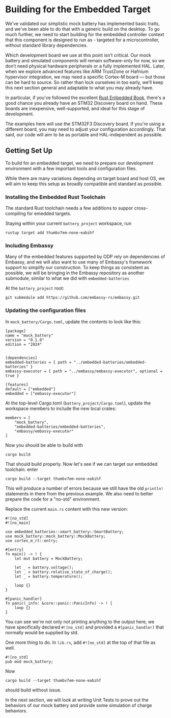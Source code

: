 # Building for the Embedded Target

We've validated our simplistic mock battery has implemented basic traits, and we've been able to do that with a generic build on the desktop.
To go much further, we need to start building for the embedded controller context that this component is designed to run as - targeted for a microcontroller, without standard library dependencies.

Which development board we use at this point isn’t critical. Our mock battery and simulated components will remain software-only for now, so we don’t need physical hardware peripherals or a fully implemented HAL. Later, when we explore advanced features like ARM TrustZone or Hafnium hypervisor integration, we may need a specific Cortex-M board — but those can be hard to source. So rather than lock ourselves in too early, we’ll keep this next section general and adaptable to what you may already have.

In particular, if you've followed the excellent  [Rust Embedded Book](https://docs.rust-embedded.org/book/), there's a good chance you already have an STM32 Discovery board on hand. These boards are inexpensive, well-supported, and ideal for this stage of development.

The examples here will use the STM32F3 Discovery board. If you're using a different board, you may need to adjust your configuration accordingly. That said, our code will aim to be as portable and HAL-independent as possible.

## Getting Set Up

To build for an embedded target, we need to prepare our development environment with a few important tools and configuration files.

While there are many variations depending on target board and host OS, we will aim to keep this setup as broadly compatible and standard as possible.

### Installing the Embedded Rust Toolchain

The standard Rust toolchain needs a few additions to suppor cross-compiling for emedded targets.

Staying within your current `battery_project` workspace, 
run
```
rustup target add thumbv7em-none-eabihf
```

### Including Embassy
Many of the embedded features supported by ODP rely on dependencies of Embassy, and we will also want to use many of Embassy's framework support to simplify our construction.
To keep things as consistent as possible, we will be bringing in the Embassy repository as another submodule, similar to what we did with `embedded-batteries`

At the `battery_project` root:
```
git submodule add https://github.com/embassy-rs/embassy.git
```

### Updating the configuration files

In `mock_battery/Cargo.toml`, update the contents to look like this:

```
[package]
name = "mock_battery"
version = "0.1.0"
edition = "2024"


[dependencies]
embedded-batteries = { path = "../embedded-batteries/embedded-batteries" }
embassy-executor = { path = "../embassy/embassy-executor", optional = true }

[features]
default = ["embedded"]
embedded = ["embassy-executor"]
```

At the top-level Cargo.toml (`battery_project/Cargo.toml`), update the workspace members to include the new local crates:
```
members = [
    "mock_battery",
    "embedded-batteries/embedded-batteries",
    "embassy/embassy-executor"
]
```
Now you should be able to build with
```
cargo build
```

That should build properly. 
Now let's see if we can target our embedded toolchain.
enter
```
cargo build --target thumbv7em-none-eabihf
```
This will produce a number of errors because we still have the old `println!` statements in there from the previous example.
We also need to better prepare the code for a "no-std" environment.

Replace the current `main.rs` content with this new version:
```
#![no_std]
#![no_main]

use embedded_batteries::smart_battery::SmartBattery;
use mock_battery::mock_battery::MockBattery;
use cortex_m_rt::entry;

#[entry]
fn main() -> ! {
    let mut battery = MockBattery;

    let _ = battery.voltage();
    let _ = battery.relative_state_of_charge();
    let _ = battery.temperature();

    loop {}
}

#[panic_handler]
fn panic(_info: &core::panic::PanicInfo) -> ! {
    loop {}
}
```

You can see we're not only not printing anything to the output here, we have specifically declared `#![no_std]` and provided a `#[panic_handler]` that normally would be supplied by std.

One more thing to do.  In `lib.rs`, add `#![no_std]` at the top of that file as well.
```
#![no_std]
pub mod mock_battery;
```

Now
```
cargo build --target thumbv7em-none-eabihf
```
should build without issue.

In the next section, we will look at writing Unit Tests to prove out the behaviors of our mock battery and provide some simulation of charge behaviors.



